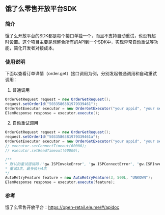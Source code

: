 ## 饿了么零售开放平台SDK
### 简介
饿了么开放平台的SDK都是每个接口单独一个，而且不支持自动重试，也没有超时设置。这个项目主要是想整合所有的API到一个SDK中，实现异常自动重试等功能，简化开发者对接成本。
### 使用说明
下面以查看订单详情（order.get）接口调用为例，分别发起普通调用和自动重试调用：
1. 普通调用
```java
OrderGetRequest request = new OrderGetRequest();
request.setOrderId("5033586381979339461");
OrderGetExecutor executor = new OrderGetExecutor("your appid", "your secret", request);
ElemResponse response = executor.execute();
```
2. 自动重试调用
```java
OrderGetRequest request = new OrderGetRequest();
request.setOrderId("5033586381979339461a");
OrderGetExecutor executor = new OrderGetExecutor("your appid", "your secret", request);
// executor.setConnectTimeout(60000);
// executor.setReadTimeout(60000);

/**
* 默认的重试错误码："gw.ISPInvokeError", "gw.ISPConnectError", "gw.ISPInvokeTimeout"。
* 重试3次，最多执行4次
*/
AutoRetryFeature feature = new AutoRetryFeature(3, 500L, "UNKOWN");
ElemResponse response = executor.execute(feature);
```
### 参考
饿了么零售开放平台：https://open-retail.ele.me/#/apidoc